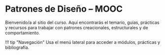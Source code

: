 # Patrones de Diseño – MOOC


Bienvenido/a al sitio del curso. Aquí encontrarás el temario, guías, prácticas y recursos para trabajar con patrones creacionales, estructurales y de comportamiento.


!!! tip "Navegación"
Usa el menú lateral para acceder a módulos, prácticas y bibliografía.
